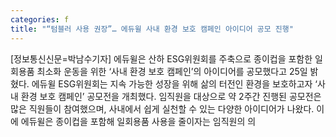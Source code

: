 ```yaml
---
categories: f
title: "“텀블러 사용 권장”… 에듀윌 사내 환경 보호 캠페인 아이디어 공모 진행"
---
```

[정보통신신문=박남수기자] 에듀윌은 산하 ESG위원회를 주축으로 종이컵을 포함한 일회용품 최소화 운동을 위한 &lsquo;사내 환경 보호 캠페인&rsquo;의 아이디어를 공모했다고 25일 밝혔다. 에듀윌 ESG위원회는 지속 가능한 성장을 위해 삶의 터전인 환경을 보호하고자 &lsquo;사내 환경 보호 캠페인&rsquo; 공모전을 개최했다. 임직원을 대상으로 약 2주간 진행된 공모전은 많은 직원들이 참여했으며, 사내에서 쉽게 실천할 수 있는 다양한 아이디어가 나왔다. 이에 에듀윌은 종이컵을 포함해 일회용품 사용을 줄이자는 임직원의 의